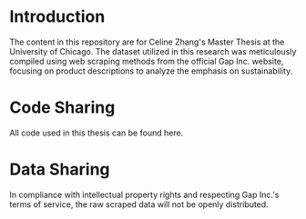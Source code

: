 # Introduction
The content in this repository are for Celine Zhang's Master Thesis at the University of Chicago.
The dataset utilized in this research was meticulously compiled using web scraping methods from the official Gap Inc. website, focusing on product descriptions to analyze the emphasis on sustainability. 

# Code Sharing
All code used in this thesis can be found here.

# Data Sharing
In compliance with intellectual property rights and respecting Gap Inc.'s terms of service, the raw scraped data will not be openly distributed. 


